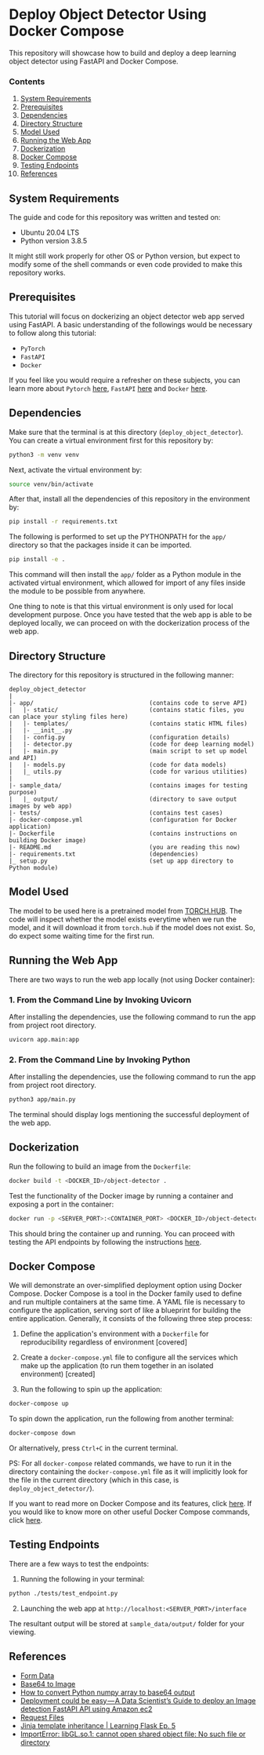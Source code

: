 # Deploy Object Detector Using Docker Compose

This repository will showcase how to build and deploy a deep learning object detector using FastAPI and Docker Compose.

### Contents
1. [System Requirements](#system-requirements)
2. [Prerequisites](#prerequisites)
3. [Dependencies](#dependencies)
4. [Directory Structure](#directory-structure)
5. [Model Used](#model-used)
6. [Running the Web App](#running-the-web-app)
7. [Dockerization](#dockerization)
8. [Docker Compose](#docker-compose)
9. [Testing Endpoints](#testing-endpoints)
10. [References](#references)

## System Requirements

The guide and code for this repository was written and tested on: 
* Ubuntu 20.04 LTS
* Python version 3.8.5 

It might still work properly for other OS or Python version, but expect to modify some of the shell commands or even code provided to make this repository works.

## Prerequisites

This tutorial will focus on dockerizing an object detector web app served using FastAPI. A basic understanding of the followings would be necessary to follow along this tutorial:

* `PyTorch` 
* `FastAPI`
* `Docker`

If you feel like you would require a refresher on these subjects, you can learn more about `Pytorch` [here](https://pytorch.org/), `FastAPI` [here](https://fastapi.tiangolo.com/tutorial/) and `Docker` [here](https://docs.docker.com/).

## Dependencies

Make sure that the terminal is at this directory (`deploy_object_detector`). You can create a virtual environment first for this repository by:

```sh
python3 -m venv venv
```

Next, activate the virtual environment by:

```sh
source venv/bin/activate
```

After that, install all the dependencies of this repository in the environment by:

```sh
pip install -r requirements.txt
```

The following is performed to set up the PYTHONPATH for the `app/` directory so that the packages inside it can be imported.

```sh
pip install -e .
```

This command will then install the `app/` folder as a Python module in the activated virtual environment, which allowed for import of any files inside the module to be possible from anywhere.

One thing to note is that this virtual environment is only used for local development purpose. Once you have tested that the web app is able to be deployed locally, we can proceed on with the dockerization process of the web app.

## Directory Structure

The directory for this repository is structured in the following manner:

```
deploy_object_detector
|
|- app/                                 (contains code to serve API)
|   |- static/                          (contains static files, you can place your styling files here)
|   |- templates/                       (contains static HTML files)
|   |- __init__.py 
|   |- config.py                        (configuration details)
|   |- detector.py                      (code for deep learning model)
|   |- main.py                          (main script to set up model and API)
|   |- models.py                        (code for data models)
|   |_ utils.py                         (code for various utilities)
|
|- sample_data/                         (contains images for testing purpose)
|   |_ output/                          (directory to save output images by web app)
|- tests/                               (contains test cases)
|- docker-compose.yml                   (configuration for Docker application)
|- Dockerfile                           (contains instructions on building Docker image)
|- README.md                            (you are reading this now)
|- requirements.txt                     (dependencies)
|_ setup.py                             (set up app directory to Python module) 
```

## Model Used 

The model to be used here is a pretrained model from [TORCH.HUB](https://pytorch.org/docs/stable/hub.html). The code will inspect whether the model exists everytime when we run the model, and it will download it from `torch.hub` if the model does not exist. So, do expect some waiting time for the first run.

## Running the Web App

There are two ways to run the web app locally (not using Docker container):

### 1. From the Command Line by Invoking Uvicorn 
After installing the dependencies, use the following command to run the app from project root directory.

```sh
uvicorn app.main:app
```

### 2. From the Command Line by Invoking Python
After installing the dependencies, use the following command to run the app from project root directory.

```sh
python3 app/main.py
```

The terminal should display logs mentioning the successful deployment of the web app. 

## Dockerization

Run the following to build an image from the `Dockerfile`:

```sh
docker build -t <DOCKER_ID>/object-detector .
```

Test the functionality of the Docker image by running a container and exposing a port in the container:

```sh
docker run -p <SERVER_PORT>:<CONTAINER_PORT> <DOCKER_ID>/object-detector
```

This should bring the container up and running. You can proceed with testing the API endpoints by following the instructions [here](#testing-endpoints).

## Docker Compose

We will demonstrate an over-simplified deployment option using Docker Compose. Docker Compose is a tool in the Docker family used to define and run multiple containers at the same time. A YAML file is necessary to configure the application, serving sort of like a blueprint for building the entire application. Generally, it consists of the following three step process:

1. Define the application's environment with a `Dockerfile` for reproducibility regardless of environment [covered]

2. Create a `docker-compose.yml` file to configure all the services which make up the application (to run them together in an isolated environment) [created]

3. Run the following to spin up the application:
```sh
docker-compose up
```

To spin down the application, run the following from another terminal:
```sh
docker-compose down
```

Or alternatively, press `Ctrl+C` in the current terminal.

PS: For all `docker-compose` related commands, we have to run it in the directory containing the `docker-compose.yml` file as it will implicitly look for the file in the current directory (which in this case, is `deploy_object_detector/`).

If you want to read more on Docker Compose and its features, click [here](https://docs.docker.com/compose/#features). If you would like to know more on other useful Docker Compose commands, click [here](https://docs.docker.com/compose/cli-command/).

## Testing Endpoints

There are a few ways to test the endpoints:

1. Running the following in your terminal:

```sh
python ./tests/test_endpoint.py
```

2. Launching the web app at 
```http://localhost:<SERVER_PORT>/interface```

The resultant output will be stored at `sample_data/output/` folder for your viewing.

## References
- [Form Data](https://fastapi.tiangolo.com/tutorial/request-forms/)
- [Base64 to Image](https://codebeautify.org/base64-to-image-converter)
- [How to convert Python numpy array to base64 output](https://stackoverflow.com/questions/43310681/how-to-convert-python-numpy-array-to-base64-output)
- [Deployment could be easy — A Data Scientist’s Guide to deploy an Image detection FastAPI API using Amazon ec2](https://mlwhiz.com/blog/2020/08/08/deployment_fastapi/)
- [Request Files](https://fastapi.tiangolo.com/tutorial/request-files/#multiple-file-uploads)
- [Jinja template inheritance | Learning Flask Ep. 5](https://pythonise.com/series/learning-flask/jinja-template-inheritance)
- [ImportError: libGL.so.1: cannot open shared object file: No such file or directory](https://stackoverflow.com/questions/55313610/importerror-libgl-so-1-cannot-open-shared-object-file-no-such-file-or-directo)